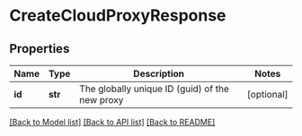 # CreateCloudProxyResponse

## Properties
Name | Type | Description | Notes
------------ | ------------- | ------------- | -------------
**id** | **str** | The globally unique ID (guid) of the new proxy | [optional] 

[[Back to Model list]](../README.md#documentation-for-models) [[Back to API list]](../README.md#documentation-for-api-endpoints) [[Back to README]](../README.md)


